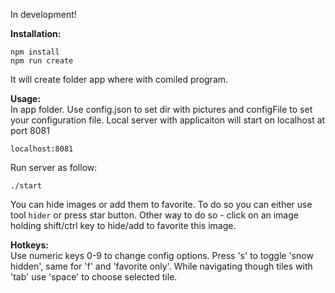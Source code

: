 In development!

**Installation:**
```
npm install
npm run create
```
It will create folder app where with comiled program.

**Usage:**\
In app folder. Use config.json to set dir with pictures and configFile to set your
configuration file. Local server with applicaiton will start on localhost at port 8081
```
localhost:8081
```

Run server as follow:
```
./start
```

You can hide images or add them to favorite. To do so you can either use tool `hider` or press star button. Other way to do so - click on an image holding shift/ctrl key to hide/add to favorite this image.

**Hotkeys:**\
Use numeric keys 0-9 to change config options. Press 's' to toggle 'snow hidden', same for 'f' and 'favorite only'. While navigating though tiles with 'tab' use 'space' to choose selected tile.
